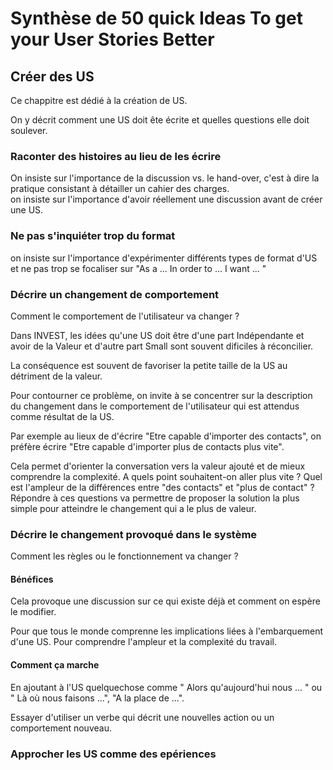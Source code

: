 # Synthèse de 50 quick Ideas To get your User Stories Better

## Créer des US

Ce chappitre est dédié à la création de US.

On y décrit comment une US doit ête écrite et quelles questions elle doit soulever.

### Raconter des histoires au lieu de les écrire

On insiste sur l'importance de la discussion vs. le hand-over, c'est à dire la pratique consistant à détailler un cahier des charges.  
on insiste sur l'importance d'avoir réellement une discussion avant de créer une US.  

### Ne pas s'inquiéter trop du format

on insiste sur l'importance d'expérimenter différents types de format d'US et ne pas trop se focaliser sur "As a ... In order to ... I want ... "

### Décrire un changement de comportement

Comment le comportement de l'utilisateur va changer ?

Dans INVEST, les idées qu'une US doit être d'une part Indépendante et avoir de la Valeur et d'autre part Small sont souvent dificiles à réconcilier.

La conséquence est souvent de favoriser la petite taille de la US au détriment de la valeur.

Pour contourner ce problème, on invite à se concentrer sur la description du changement dans le comportement de l'utilisateur qui est attendus comme résultat de la US.  

Par exemple au lieux de d'écrire "Etre capable d'importer des contacts",  on préfère écrire "Etre capable d'importer plus de contacts plus vite".

Cela permet d'orienter la conversation vers la valeur ajouté et de mieux comprendre la complexité. A quels point souhaitent-on aller plus vite ? Quel est l'ampleur de la différences entre "des contacts" et "plus de contact" ?  
Répondre à ces questions va permettre de proposer la solution la plus simple pour atteindre le changement qui a le plus de valeur.

### Décrire le changement provoqué dans le système

Comment les règles ou le fonctionnement va changer ? 

#### Bénéfices

Cela provoque une discussion sur ce qui existe déjà et comment on espère le modifier.

Pour que tous le monde comprenne les implications liées à l'embarquement d'une US. Pour comprendre l'ampleur et la complexité du travail. 

#### Comment ça marche

En ajoutant à l'US quelquechose comme " Alors qu'aujourd'hui nous ... " ou " Là où nous faisons ...", "A la place de ...".  

Essayer d'utiliser un verbe qui décrit une nouvelles action ou un comportement nouveau.  

### Approcher les US comme des epériences 